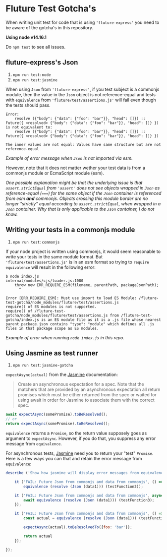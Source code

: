 # Fluture Test Gotcha's

When writing unit test for code that is using `'fluture-express'` you need to
be aware of the gotcha's in this repository.

**Using node v14.16.1**

Do `npm test` to see all issues.


## fluture-express's Json

1. `npm run test:node`
1. `npm run test:jasmine`

When using `Json` from `'fluture-express'`, if you test subject is a commonjs
module, then the value in the `Json` object is not reference-equal and tests
with `equivalence` from `'fluture/test/assertions.js'` will fail even though
the tests should pass.

```
Error:
	resolve ({"body": {"data": {"foo": "bar"}}, "head": []}) :: Future({ <resolved> {"body": {"data": {"foo": "bar"}}, "head": []} })
is not equivalent to:
	resolve ({"body": {"data": {"foo": "bar"}}, "head": []}) :: Future({ <resolved> {"body": {"data": {"foo": "bar"}}, "head": []} })

The inner values are not equal: Values have same structure but are not reference-equal
```
_Example of error message when `Json` is not imported via esm._

However, note that it does not matter wether your test data is from a commonjs
module or EcmaScript module (esm).

_One possible explanation might be that the underlying issue is that
`assert.strictEqual` from `'assert'` does not see objects wrapped in `Json` as
reference-equal (`===`) for the same object if the `Json` container is referenced
from esm **and** commonjs. Objects crossing this module border are no longer
_"strictly"_ equal according to `assert.strictEqual`, when wrapped in a `Json`
container. Why that is only applicable to the `Json` container, I do not know._

## Writing your tests in a commonjs module

1. `npm run test:commonjs`

If your node project is written using commonjs, it would seem reasonable to
write your tests in the same module format. But `'fluture/test/assertions.js'`
is in an esm format so trying to `require` `equivalence` will result in the
following error:

```
$ node index.js
internal/modules/cjs/loader.js:1080
	throw new ERR_REQUIRE_ESM(filename, parentPath, packageJsonPath);
      ^

Error [ERR_REQUIRE_ESM]: Must use import to load ES Module: /fluture-test-gotcha/node_modules/fluture/test/assertions.js
require() of ES modules is not supported.
require() of /fluture-test-gotcha/node_modules/fluture/test/assertions.js from /fluture-test-gotcha/index.js is an ES module file as it is a .js file whose nearest parent package.json contains "type": "module" which defines all .js files in that package scope as ES modules.
```
_Example of error when running `node index.js` in this repo._


## Using Jasmine as test runner

1. `npm run test:jasmine-gotcha`

`expectAsync(actual)` from the [Jasmine][Jasmine] documentation:

> Create an asynchronous expectation for a spec. Note that the matchers that
> are provided by an asynchronous expectation all return promises which must be
> either returned from the spec or waited for using await in order for Jasmine
> to associate them with the correct spec.

```js
await expectAsync(somePromise).toBeResolved();
// or
return expectAsync(somePromise).toBeResolved();
```

`equivalence` returns a `Promise`, so the return value supposely goes as
argument to `expectAsync`. However, if you do that, you suppress any error
message from `equivalence`.

For asynchronous tests, [Jasmine][Jasmine] need you to return your "test"
`Promise`. Here is a few ways you can that and retain the error message
from `equivalence`:

```js
describe ('Show how jasmine will display error messages from equivalence', () => {

	it ('FAIL: Future Json from commonjs and data from commonjs', () =>
		equivalence (resolve (Json (data1))) (testFunction3));

	it ('FAIL: Future Json from commonjs and data from commonjs', async () => {
		await equivalence (resolve (Json (data1))) (testFunction3);
	});

	it ('FAIL: Future Json from commonjs and data from commonjs', () => {
		const actual = equivalence (resolve (Json (data1))) (testFunction3);

		expectAsync(actual).toBeResolvedTo({foo: 'bar'});

		return actual
	});

});
```

[Jasmine]: http://jasmine.github.io/
